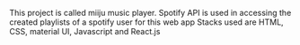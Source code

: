 This project is called miiju music player. 
Spotify API is used in accessing the created playlists of a spotify user for this web app
Stacks used are HTML, CSS, material UI, Javascript and React.js